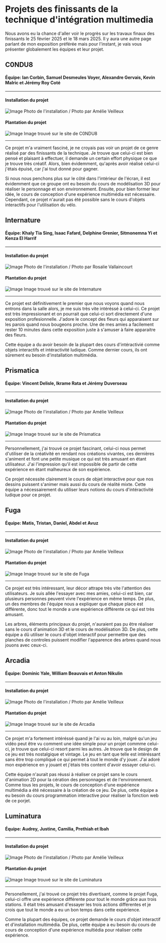 # Projets des finissants de la technique d'intégration multimedia #
Nous avons eu la chance d'aller voir le progrès sur les travaux finaux des finissants le 25 février 2025 et le 18 mars 2025. Il y aura une autre page parlant de mon exposition préférée mais pour l'instant, je vais vous présenter globalement les équipes et leur projet.
## C0NDU8 ##
#### Équipe: Ian Corbin, Samuel Desmeules Voyer, Alexandre Gervais, Kevin Malric et Jérémy Roy Coté ####
---------------
#### Installation du projet ####
![Image](media/C0NDU8_veloecran.jpg)
Photo de l'installation / Photo par Amélie Veilleux
#### Plantation du projet ####
![Image](media/C0NDU8_plantation.webp)
Image trouvé sur le site de C0NDU8 

---------------

Ce projet m'a vraiment fasciné, je ne croyais pas voir un projet de ce genre réalisé par des finissants de la technique. Je trouve que celui-ci est bien pensé et plaisant à effectuer, il demande un certain effort physique ce que je trouve très créatif. Alors, bien évidemment, qu'après avoir réalisé celui-ci j'étais épuisé, car j'ai tout donné pour gagner.

Si nous nous penchons plus sur le côté dans l'intérieur de l'écran, il est évidemment que ce groupe ont eu besoin du cours de modélisation 3D pour réaliser le personnage et son environnement. Ensuite, pour bien former leur idée, le cours de conception d'une expérience multimédia est nécessaire. Cependant, ce projet n'aurait pas été possible sans le cours d'objets interactifs pour l'utilisation du vélo.

## Internature ##
#### Équipe: Khaly Tia Sing, Isaac Fafard, Delphine Grenier, Sitmonemna Yi et Kenza El Harrif ####
---------------
#### Installation du projet ####
![Image](media/internature_ecran.jpg)
Photo de l'installation / Photo par Rosalie Vallaincourt
#### Plantation du projet ####
![Image](media/internature_plantation.jpg)
 Image trouvé sur le site de Internature 

---------------
Ce projet est définitivement le premier que nous voyons quand nous entrons dans la salle alors, je me suis très vite intéréssé à celui-ci. Ce projet est très impressionant et on pourrait que celui-ci sort directement d'une exposition profesionnelle. J'adore le concept des fleurs qui apparaisent sur les parois quand nous bougeons proche. Une de mes amies a facilement rester 10 minutes dans cette exposition juste à s'amuser à faire apparaitre des fleurs. 

Cette équipe a du avoir besoin de la plupart des cours d'intéractivié comme objets interactifs et intéractivité ludique. Comme dernier cours, ils ont sûrement eu besoin d'installation multimédia.

## Prismatica ##
#### Équipe: Vincent Delisle, Ikrame Rata et Jérémy Duverseau ####
---------------
#### Installation du projet ####
![Image](media/prismatica_dessin_main.png)
Photo de l'installation / Photo par Amélie Veilleux
#### Plantation du projet ####
![Image](media/prismatica_plantation.jpg)
 Image trouvé sur le site de Prismatica 

---------------
Personnellement, j'ai trouvé ce projet fascinant, celui-ci nous permet d'utiliser de la créativité en rendant nos créations vivantes, ces dernières s'animent et font une petite musique ce qui est très amusant en étant utilisateur. J'ai l'impression qu'il est impossible de partir de cette expérience en étant malheureux de son expérience. 

Ce projet nécessite clairement le cours de objet interactive pour que nos dessins puissent s'animer mais aussi du cours de réalité mixte. Cette équipe a nécessairement du utiliser leurs notions du cours d'intéractivité ludique pour ce projet. 

## Fuga ##
#### Équipe: Matis, Tristan, Daniel, Abdel et Avuz ####
---------------
#### Installation du projet ####
![Image](media/fuga_stand.jpg)
Photo de l'installation / Photo par Amélie Veilleux
#### Plantation du projet ####
![Image](media/fuga_plantation.png)
 Image trouvé sur le site de Fuga 

---------------

Ce projet est très intéressant, leur décor attrape très vite l'attention des utilisateurs. Je suis allée l'essayer avec mes amies, celui-ci est bien, car plusieurs personnes peuvent vivre l'expérience en même temps. De plus, un des membres de l'équipe nous a expliquer que chaque place est différente, donc tout le monde a une expérience différente ce qui est très amusant.

Les arbres, éléments principaux du projet, n'auraient pas pu être réaliser sans le cours d'animation 3D et le cours de modélisation 3D. De plus, cette équipe a dû utiliser le cours d'objet interactif pour permettre que des planches de controles puissent modifier l'apparence des arbres quand nous jouons avec ceux-ci.


## Arcadia ##
#### Équipe: Dominic Yale, William Beauvais et Anton Nikulin ####
---------------
#### Installation du projet ####
![Image](media/arcadia_machine.jpg)
Photo de l'installation / Photo par Amélie Veilleux
#### Plantation du projet ####
![Image](media/arcadia_plantation.png)
 Image trouvé sur le site de Arcadia 
 
---------------

Ce projet m'a fortement intéréssé quand je l'ai vu au loin, malgré qu'un jeu vidéo peut être vu comment une idée simple pour un projet commme celui-ci, je trouve que celui-ci resort parmi les autres. Je trouve que le design de ce jeu  est très nostalgique et vintage. Le jeu en tant que telle est intéréssant sans être trop compliqué ce qui permet à tout le monde d'y jouer. J'ai adoré mon expérience en y jouant et j'étais très content d'avoir essayer celui-ci. 

Cette équipe n'aurait pas réussi à réaliser ce projet sans le cours d'animation 2D pour la cération des personnages et de l'environnement. Comme tous les projets, le cours de conception d'une expérience multimédia a été nécessaire à la création de ce jeu. De plus, cette équipe a eu besoin du cours programmation interactive pour réaliser la fonction web de ce porjet.

## Luminatura ##
#### Équipe: Audrey, Justine, Camilia, Prethiah et Ibah ####
---------------
#### Installation du projet ####
![Image](media/luminatura_generale.jpg)
Photo de l'installation / Photo par Amélie Veilleux
#### Plantation du projet ####
![Image](media/luminatura_plantation.jpg)
Image trouvé sur le site de Luminatura 

---------------
Personellement, j'ai trouvé ce projet très divertisant, comme le projet Fuga, celui-ci offre une expérience différente pour tout le monde grâce aux trois stations. Il était très amusant d'essayer les trois actions différentes et je crois que tout le monde a eu un bon temps dans cette expérience. 

Comme la plupart des équipes, ce projet demande le cours d'objet interactif et d'installation multimédia. De plus, cette équipe a eu besoin du cours de cours de conception d'une expérience multiédia pour réaliser cette expérience. 

